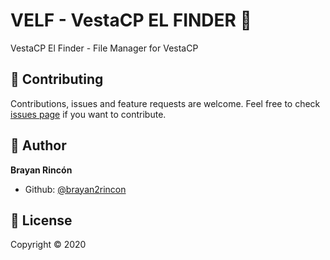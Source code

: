 # VELF - VestaCP EL FINDER 👋

VestaCP El Finder - File Manager for VestaCP

## 🤝 Contributing

Contributions, issues and feature requests are welcome.
Feel free to check [issues page](https://github.com/megacreativo/VestaCP-ELFinder/issues) if you want to contribute.

## 👤 Author

**Brayan Rincón**
- Github: [@brayan2rincon](https://github.com/brayan2rincon)

## 📝 License

Copyright © 2020